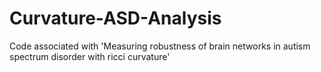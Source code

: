 # Curvature-ASD-Analysis
Code associated with 'Measuring robustness of brain networks in autism spectrum disorder with ricci curvature'
